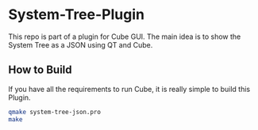 # System-Tree-Plugin

This repo is part of a plugin for Cube GUI. The main idea is to show the System Tree as a JSON using QT and Cube.

## How to Build

If you have all the requirements to run Cube, it is really simple to build this Plugin.

```bash
qmake system-tree-json.pro
make 
```